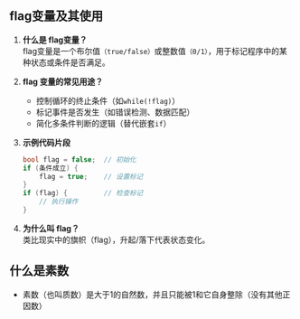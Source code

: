 ## flag变量及其使用

1. **什么是 flag变量？**  
   flag变量是一个布尔值`（true/false）`或整数值`（0/1）`，用于标记程序中的某种状态或条件是否满足。

2. **flag 变量的常见用途？**
    - 控制循环的终止条件（如`while(!flag)`）
    - 标记事件是否发生（如错误检测、数据匹配）
    - 简化多条件判断的逻辑（替代嵌套`if`）

3. **示例代码片段**
   ```cpp
   bool flag = false;  // 初始化
   if (条件成立) {
       flag = true;    // 设置标记
   }
   if (flag) {         // 检查标记
       // 执行操作
   }
   ```  

4. **为什么叫 flag？**  
   类比现实中的旗帜（flag），升起/落下代表状态变化。

## 什么是素数

- 素数（也叫质数）是大于1的自然数，并且只能被1和它自身整除（没有其他正因数）